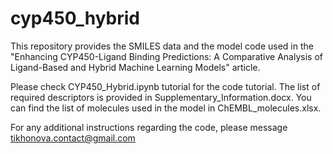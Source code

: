 # cyp450_hybrid
This repository provides the SMILES data and the model code used in the "Enhancing CYP450-Ligand Binding Predictions: A Comparative Analysis of Ligand-Based and Hybrid Machine Learning Models" article. 

Please check CYP450_Hybrid.ipynb tutorial for the code tutorial. The list of required descriptors is provided in Supplementary_Information.docx. You can find the list of molecules used in the model in ChEMBL_molecules.xlsx. 

For any additional instructions regarding the code, please message tikhonova.contact@gmail.com
